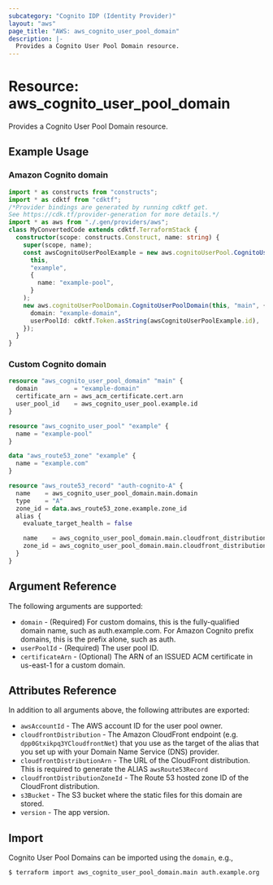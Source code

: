 ```yaml
---
subcategory: "Cognito IDP (Identity Provider)"
layout: "aws"
page_title: "AWS: aws_cognito_user_pool_domain"
description: |-
  Provides a Cognito User Pool Domain resource.
---
```


# Resource: aws_cognito_user_pool_domain

Provides a Cognito User Pool Domain resource.

## Example Usage

### Amazon Cognito domain

```typescript
import * as constructs from "constructs";
import * as cdktf from "cdktf";
/*Provider bindings are generated by running cdktf get.
See https://cdk.tf/provider-generation for more details.*/
import * as aws from "./.gen/providers/aws";
class MyConvertedCode extends cdktf.TerraformStack {
  constructor(scope: constructs.Construct, name: string) {
    super(scope, name);
    const awsCognitoUserPoolExample = new aws.cognitoUserPool.CognitoUserPool(
      this,
      "example",
      {
        name: "example-pool",
      }
    );
    new aws.cognitoUserPoolDomain.CognitoUserPoolDomain(this, "main", {
      domain: "example-domain",
      userPoolId: cdktf.Token.asString(awsCognitoUserPoolExample.id),
    });
  }
}

```

### Custom Cognito domain

```terraform
resource "aws_cognito_user_pool_domain" "main" {
  domain          = "example-domain"
  certificate_arn = aws_acm_certificate.cert.arn
  user_pool_id    = aws_cognito_user_pool.example.id
}

resource "aws_cognito_user_pool" "example" {
  name = "example-pool"
}

data "aws_route53_zone" "example" {
  name = "example.com"
}

resource "aws_route53_record" "auth-cognito-A" {
  name    = aws_cognito_user_pool_domain.main.domain
  type    = "A"
  zone_id = data.aws_route53_zone.example.zone_id
  alias {
    evaluate_target_health = false

    name    = aws_cognito_user_pool_domain.main.cloudfront_distribution
    zone_id = aws_cognito_user_pool_domain.main.cloudfront_distribution_zone_id
  }
}
```

## Argument Reference

The following arguments are supported:

* `domain` - (Required) For custom domains, this is the fully-qualified domain name, such as auth.example.com. For Amazon Cognito prefix domains, this is the prefix alone, such as auth.
* `userPoolId` - (Required) The user pool ID.
* `certificateArn` - (Optional) The ARN of an ISSUED ACM certificate in us-east-1 for a custom domain.

## Attributes Reference

In addition to all arguments above, the following attributes are exported:

* `awsAccountId` - The AWS account ID for the user pool owner.
* `cloudfrontDistribution` - The Amazon CloudFront endpoint (e.g. `dpp0Gtxikpq3YCloudfrontNet`) that you use as the target of the alias that you set up with your Domain Name Service (DNS) provider.
* `cloudfrontDistributionArn` - The URL of the CloudFront distribution. This is required to generate the ALIAS `awsRoute53Record`
* `cloudfrontDistributionZoneId` - The Route 53 hosted zone ID of the CloudFront distribution.
* `s3Bucket` - The S3 bucket where the static files for this domain are stored.
* `version` - The app version.

## Import

Cognito User Pool Domains can be imported using the `domain`, e.g.,

```
$ terraform import aws_cognito_user_pool_domain.main auth.example.org
```

<!-- cache-key: cdktf-0.17.0-pre.15 input-c7b25c776d245120f1b9837c68e7845b4600b553a5c42553ce46d217c6a63466 -->